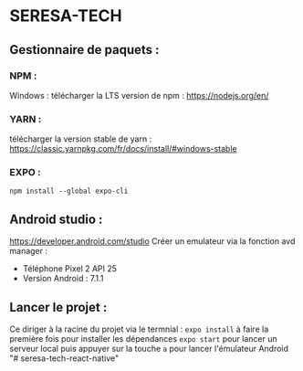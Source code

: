 # SERESA-TECH

## Gestionnaire de paquets :

### NPM :

Windows : télécharger la LTS version de npm : https://nodejs.org/en/

### YARN :

télécharger la version stable de yarn : https://classic.yarnpkg.com/fr/docs/install/#windows-stable

### EXPO :

`npm install --global expo-cli`

## Android studio :

https://developer.android.com/studio
Créer un emulateur via la fonction avd manager :

- Téléphone Pixel 2 API 25
- Version Android : 7.1.1

## Lancer le projet :

Ce diriger à la racine du projet via le termnial :
`expo install` à faire la première fois pour installer les dépendances
`expo start` pour lancer un serveur local puis appuyer sur la touche `a` pour lancer l'émulateur Android
"# seresa-tech-react-native" 

